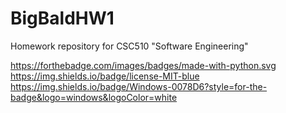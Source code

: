 # BigBaldHW1
Homework repository for CSC510 "Software Engineering"

https://forthebadge.com/images/badges/made-with-python.svg
https://img.shields.io/badge/license-MIT-blue
https://img.shields.io/badge/Windows-0078D6?style=for-the-badge&logo=windows&logoColor=white